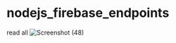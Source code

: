 # nodejs_firebase_endpoints

read all
![Screenshot (48)](https://user-images.githubusercontent.com/5670738/171721403-2828b748-1993-4d90-97e5-bf86d72fbef9.png)


